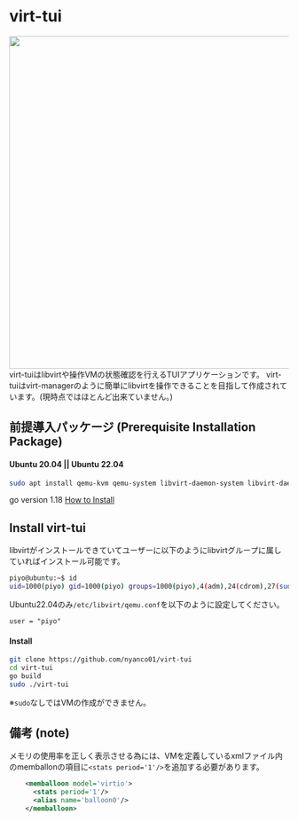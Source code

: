 # virt-tui
<img src="https://user-images.githubusercontent.com/112300116/189452942-6abe3c3d-87e6-4c88-ada1-3e9fa54c3900.png" width="600">
virt-tuiはlibvirtや操作VMの状態確認を行えるTUIアプリケーションです。  
virt-tuiはvirt-managerのように簡単にlibvirtを操作できることを目指して作成されています。(現時点ではほとんど出来ていません。)

## 前提導入パッケージ (Prerequisite Installation Package)
#### Ubuntu 20.04 || Ubuntu 22.04
``` bash
sudo apt install qemu-kvm qemu-system libvirt-daemon-system libvirt-daemon libvirt-dev libvirt-clients bridge-utils libosinfo-bin libguestfs-tools virt-top cloud-image-utils virtinst
```  
go version 1.18
[How to Install](https://go.dev/doc/install)

## Install virt-tui
libvirtがインストールできていてユーザーに以下のようにlibvirtグループに属していればインストール可能です。
``` bash
piyo@ubuntu:~$ id
uid=1000(piyo) gid=1000(piyo) groups=1000(piyo),4(adm),24(cdrom),27(sudo),30(dip),46(plugdev),120(lpadmin),119(libvirt)
```

Ubuntu22.04のみ`/etc/libvirt/qemu.conf`を以下のように設定してください。
```
user = "piyo"
```

#### Install  
``` bash
git clone https://github.com/nyanco01/virt-tui
cd virt-tui  
go build
sudo ./virt-tui
```
※`sudo`なしではVMの作成ができません。  

## 備考 (note)
メモリの使用率を正しく表示させる為には、VMを定義しているxmlファイル内のmemballonの項目に`<stats period='1'/>`を追加する必要があります。  
```xml
    <memballoon model='virtio'>
      <stats period='1'/>
      <alias name='balloon0'/>
    </memballoon>
```
